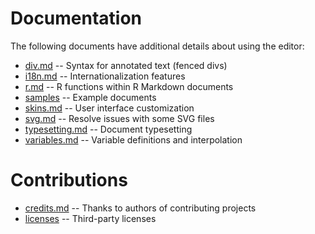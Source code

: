 # Documentation

The following documents have additional details about using the editor:

* [div.md](div.md) -- Syntax for annotated text (fenced divs)
* [i18n.md](i18n.md) -- Internationalization features
* [r.md](r.md) -- R functions within R Markdown documents
* [samples](samples) -- Example documents
* [skins.md](skins.md) -- User interface customization
* [svg.md](svg.md) -- Resolve issues with some SVG files
* [typesetting.md](typesetting.md) -- Document typesetting
* [variables.md](variables.md) -- Variable definitions and interpolation

# Contributions

* [credits.md](credits.md) -- Thanks to authors of contributing projects
* [licenses](licenses) -- Third-party licenses

